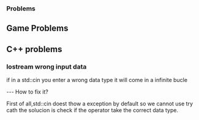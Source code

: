 ### Problems

## Game Problems

## C++ problems

### Iostream wrong input data

if in a std::cin you enter a wrong data type it will come in a infinite bucle

--- How to fix it?

First of all,std::cin doest thow a exception by default so we cannot use try cath
the solucion is check if the operator take the correct data type.
